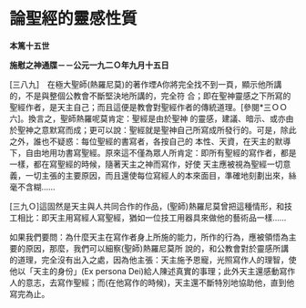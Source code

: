 # 論聖經的靈感性質


**本篤十五世**

**施慰之神通牒－－公元一九二Ｏ年九月十五日**





[三八九]　在極大聖師(熱羅尼莫)的著作堙A你將完全找不到一頁，顯示他所講的，不是與整個公教會不斷堅決地所講的，完全符
合；即在聖神靈感之下所寫的聖經作者，是天主自己；而且這便是教會對聖經作者的傳統道理。[參閱*三ＯＯ六]。換言之，聖師熱羅呢莫肯定：聖經是由於聖神
的靈感，建議、暗示、或亦由於聖神之意默寫而成；更可以說：聖經就是聖神自己所寫成所發行的。可是，除此之外，誰也不疑惑：每位聖經的書寫者，各按自己的
本性、天資，在天主的默導下，自由地用功書寫聖經。原來這不僅為眾人所肯定：即所有聖經的寫作者，都是一樣，都在寫聖經的時候，隨著天主之神而寫作，好使
天主應被視為聖經一切意義，一切主張的主要原因，而且還使每位寫經人的本來面目，準確地刻劃出來，絲毫不含糊……

[三九Ｏ]這固然是天主與人共同合作的作品，(聖師)熱羅尼莫曾把這種情形，和技工相比：即天主用寫經人寫聖經，猶如一位技工用器具來做他的藝術品一樣……

如果我們要問：為什麼天主在寫作者身上所施的能力，所作的行為，應被領悟為主要的原因，那麼，我們可以細察(聖師)熱羅尼莫所
說的，和公教會對於靈感所講的道理，完全沒有出入之處，因為他主張：天主施予恩寵，光照寫作人的理智，使他以「天主的身份」(Ex persona 
Dei)給人陳述真實的事理；此外天主還感動寫作人的意志，去寫作聖經；而(在他寫作的時候)，天主還不斷特別地協助他，直到他寫完為止。

